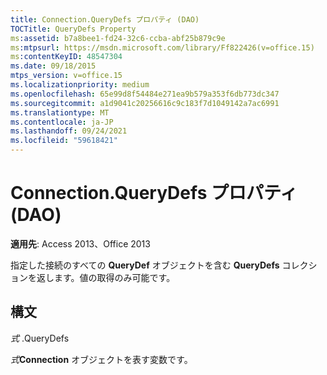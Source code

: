 ```yaml
---
title: Connection.QueryDefs プロパティ (DAO)
TOCTitle: QueryDefs Property
ms:assetid: b7a8bee1-fd24-32c6-ccba-abf25b879c9e
ms:mtpsurl: https://msdn.microsoft.com/library/Ff822426(v=office.15)
ms:contentKeyID: 48547304
ms.date: 09/18/2015
mtps_version: v=office.15
ms.localizationpriority: medium
ms.openlocfilehash: 65e99d8f54484e271ea9b579a353f6db773dc347
ms.sourcegitcommit: a1d9041c20256616c9c183f7d1049142a7ac6991
ms.translationtype: MT
ms.contentlocale: ja-JP
ms.lasthandoff: 09/24/2021
ms.locfileid: "59618421"
---
```

# <a name="connectionquerydefs-property-dao"></a>Connection.QueryDefs プロパティ (DAO)


**適用先**: Access 2013、Office 2013

指定した接続のすべての **QueryDef** オブジェクトを含む **QueryDefs** コレクションを返します。値の取得のみ可能です。

## <a name="syntax"></a>構文

*式* .QueryDefs

*式***Connection** オブジェクトを表す変数です。

